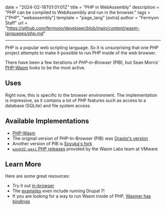date = "2024-02-18T01:01:01Z"
title = "PHP in WebAssembly"
description = "PHP can be compiled to WebAssembly and run in the browser."
tags = ["PHP", "webassembly"]
template = "page_lang"
[extra]
author = "Fermyon Staff"
url = "https://github.com/fermyon/developer/blob/main/content/wasm-languages/php.md"

---

PHP is a popular web scripting language.
So it is unsurprising that one PHP project attempts to make it possible to run PHP inside of the web browser.

There have been a few iterations of _PHP-in-Browser_ (PIB), but Sean Morris' [PHP-Wasm](https://github.com/seanmorris/php-wasm)
looks to be the most active.

## Uses

Right now, this is specific to the browser environment.
The implementation is impressive, as it contains a lot of PHP features such as
access to a database (SQLite) and file system access.

## Available Implementations

- [PHP-Wasm](https://github.com/seanmorris/php-wasm)
- The original version of PHP-In-Browser (PIB) was [Oraoto's version](https://oraoto.github.io/pib/)
- Another version of PIB is [Soyuka's fork](https://github.com/soyuka/php-wasm)
- [`wasm32-wasi` PHP releases](https://github.com/vmware-labs/webassembly-language-runtimes/releases?q=php&expanded=true) provided by the Wasm Labs team at VMware

## Learn More

Here are some great resources:

- Try it out [in-browser](https://seanmorris.github.io/php-wasm/)
- The [examples](https://github.com/seanmorris/php-wasm#examples) even include running Drupal 7!
- If you are looking for a way to run Wasm inside of PHP, [Wasmer has bindings](https://github.com/wasmerio/wasmer-php)
